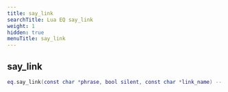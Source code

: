 ```yaml
---
title: say_link
searchTitle: Lua EQ say_link
weight: 1
hidden: true
menuTitle: say_link
---
```

## say_link
```lua
eq.say_link(const char *phrase, bool silent, const char *link_name) -- string
```